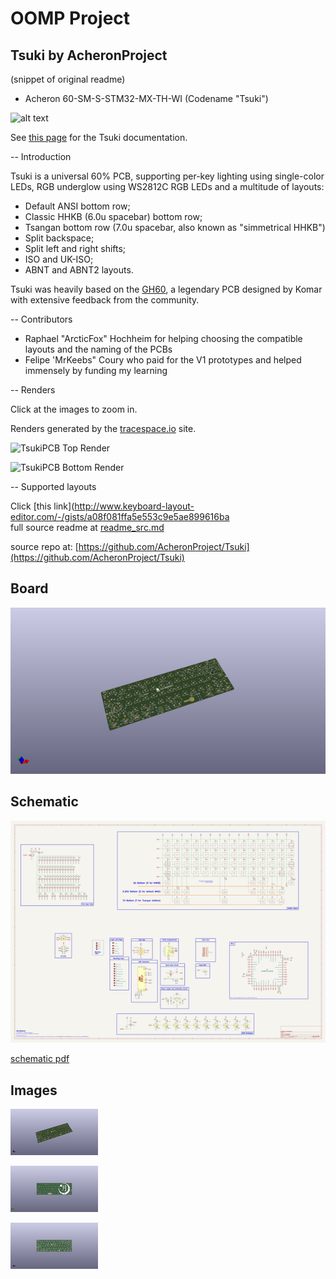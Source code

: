 # OOMP Project  
## Tsuki  by AcheronProject  
  
(snippet of original readme)  
  
- Acheron 60-SM-S-STM32-MX-TH-WI (Codename "Tsuki")  
  
![alt text](https://raw.githubusercontent.com/Gondolindrim/acheronLibrary/master/graphics/acheronReadme.png "Acheron Logo")  
  
See [this page](https://gondolindrim.github.io/AcheronDocs/tsuki/intro.html) for the Tsuki documentation.  
  
-- Introduction  
  
Tsuki is a universal 60% PCB, supporting per-key lighting using single-color LEDs, RGB underglow using WS2812C RGB LEDs and a multitude of layouts:  
  
- Default ANSI bottom row;  
- Classic HHKB (6.0u spacebar) bottom row;  
- Tsangan bottom row (7.0u spacebar, also known as "simmetrical HHKB")  
- Split backspace;  
- Split left and right shifts;  
- ISO and UK-ISO;  
- ABNT and ABNT2 layouts.  
  
Tsuki was heavily based on the [GH60](https://github.com/komar007/gh60), a legendary PCB designed by Komar with extensive feedback from the community.  
  
-- Contributors  
  
- Raphael "ArcticFox" Hochheim for helping choosing the compatible layouts and the naming of the PCBs  
- Felipe 'MrKeebs" Coury who paid for the V1 prototypes and helped immensely by funding my learning  
  
-- Renders  
  
Click at the images to zoom in.  
  
Renders generated by the [tracespace.io](https://tracespace.io/view/) site.  
  
![TsukiPCB Top Render](https://github.com/Gondolindrim/Tsuki/raw/master/graphics/renders/top.png)  
  
![TsukiPCB Bottom Render](https://github.com/Gondolindrim/Tsuki/raw/master/graphics/renders/bottom.png)  
  
-- Supported layouts  
  
Click [this link](http://www.keyboard-layout-editor.com/-/gists/a08f081ffa5e553c9e5ae899616ba  
  full source readme at [readme_src.md](readme_src.md)  
  
source repo at: [https://github.com/AcheronProject/Tsuki](https://github.com/AcheronProject/Tsuki)  
## Board  
  
[![working_3d.png](working_3d_600.png)](working_3d.png)  
## Schematic  
  
[![working_schematic.png](working_schematic_600.png)](working_schematic.png)  
  
[schematic pdf](working_schematic.pdf)  
## Images  
  
[![working_3d.png](working_3d_140.png)](working_3d.png)  
  
[![working_3d_back.png](working_3d_back_140.png)](working_3d_back.png)  
  
[![working_3d_front.png](working_3d_front_140.png)](working_3d_front.png)  
